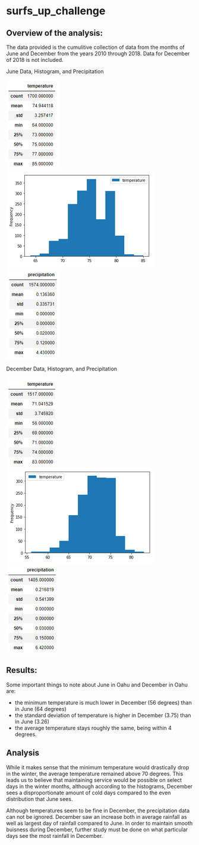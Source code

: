 # surfs_up_challenge
## Overview of the analysis:
The data provided is the cumulitive collection of data from the months of June and December from the years 2010 through 2018. Data for December of 2018 is not included.

June Data, Histogram, and Precipitation

![June Data](/images/june_temps.png)
![June Data Histogram](/images/june_temps_hist.png)
![June Precipitation](/images/june_precip.png)

December Data, Histogram, and Precipitation

![December Data](/images/dec_temps.png)
![December Data Histogram](/images/dec_temps_hist.png)
![December Precipitation](/images/dec_precip.png)
## Results:
Some important things to note about June in Oahu and December in Oahu are:
- the minimum temperature is much lower in December (56 degrees) than in June (64 degrees)
- the standard deviation of temperature is higher in December (3.75) than in June (3.26)
- the average temperature stays roughly the same, being within 4 degrees.

## Analysis
While it makes sense that the minimum temperature would drastically drop in the winter, the average temperature remained above 70 degrees. This leads us to believe that
maintaining service would be possible on select days in the winter months, although according to the histograms, December sees a disproportionate amount of cold days compared
to the even distribution that June sees.

Although temperatures seem to be fine in December, the precipitation data can not be ignored. December saw an increase both in average rainfall as well as largest day of rainfall
compared to June. In order to maintain smooth buisness during December, further study must be done on what particular days see the most rainfall in December.